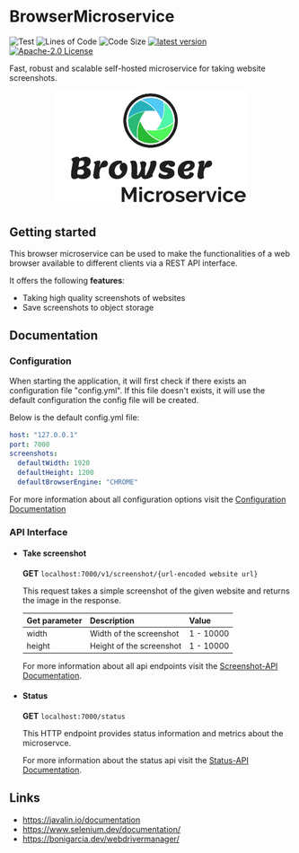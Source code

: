 # BrowserMicroservice

![Test](https://github.com/ManuelK2000/BrowserMicroservice/actions/workflows/test.yml/badge.svg)
![Lines of Code](https://img.shields.io/tokei/lines/github/ManuelK2000/BrowserMicroservice?label=lines%20of%20code)
![Code Size](https://shields.io/github/languages/code-size/ManuelK2000/BrowserMicroservice)
[![latest version](https://img.shields.io/github/tag/ManuelK2000/BrowserMicroservice.svg)](https://github.com/ManuelK2000/BrowserMicroservice/releases)
[![Apache-2.0 License](https://img.shields.io/github/license/ManuelK2000/BrowserMicroservice.svg)](https://www.apache.org/licenses/LICENSE-2.0)

Fast, robust and scalable self-hosted microservice for taking website screenshots.

<div align="center">
  <img src="./docs/BrowserMicroserviceLogo.jpg" width="350" alt="BrowserMicroservice Logo" />
</div>

## Getting started
This browser microservice can be used to make the functionalities of a web browser available to different clients via a REST API interface.

It offers the following **features**:
- Taking high quality screenshots of websites
- Save screenshots to object storage

## Documentation

### Configuration

When starting the application, it will first check if there exists an configuration file "config.yml". If this file doesn't exists, it will use the default configuration the config file will be created.

Below is the default config.yml file:

```yml
host: "127.0.0.1"
port: 7000
screenshots:
  defaultWidth: 1920
  defaultHeight: 1200
  defaultBrowserEngine: "CHROME"
```

For more information about all configuration options visit the [Configuration Documentation](docs/Configuration.md)

### API Interface

- #### Take screenshot
  **GET** ```localhost:7000/v1/screenshot/{url-encoded website url}```
  
  This request takes a simple screenshot of the given website and returns the image in the response.

  | Get parameter | Description              | Value     |
  |---------------|--------------------------|-----------|
  | width         | Width of the screenshot  | 1 - 10000 |
  | height        | Height of the screenshot | 1 - 10000 |

  For more information about all api endpoints visit the [Screenshot-API Documentation](docs/Screenshot-API.md).

- #### Status
  **GET** ```localhost:7000/status```

  This HTTP endpoint provides status information and metrics about the microservce.
  
  For more information about the status api visit the [Status-API Documentation](docs/Status-API.md).

## Links
- https://javalin.io/documentation
- https://www.selenium.dev/documentation/
- https://bonigarcia.dev/webdrivermanager/